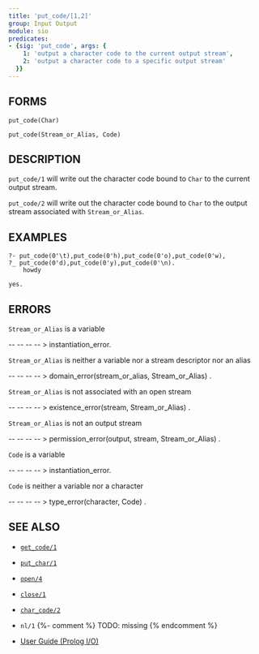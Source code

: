 ```yaml
---
title: 'put_code/[1,2]'
group: Input Output
module: sio
predicates:
- {sig: 'put_code', args: {
    1: 'output a character code to the current output stream',
    2: 'output a character code to a specific output stream'
  }}
---
```


## FORMS
```
put_code(Char)

put_code(Stream_or_Alias, Code)
```
## DESCRIPTION

`put_code/1` will write out the character code bound to `Char` to the current output stream.

`put_code/2` will write out the character code bound to `Char` to the output stream associated with `Stream_or_Alias`.


## EXAMPLES
```
?- put_code(0'\t),put_code(0'h),put_code(0'o),put_code(0'w),
?_ put_code(0'd),put_code(0'y),put_code(0'\n).
	howdy

yes.
```
## ERRORS

`Stream_or_Alias` is a variable

-- -- -- -- &gt; instantiation_error.

`Stream_or_Alias` is neither a variable nor a stream descriptor nor an alias

-- -- -- -- &gt; domain_error(stream_or_alias, Stream_or_Alias) .

`Stream_or_Alias` is not associated with an open stream

-- -- -- -- &gt; existence_error(stream, Stream_or_Alias) .

`Stream_or_Alias` is not an output stream

-- -- -- -- &gt; permission_error(output, stream, Stream_or_Alias) .

`Code` is a variable

-- -- -- -- &gt; instantiation_error.

`Code` is neither a variable nor a character

-- -- -- -- &gt; type_error(character, Code) .


## SEE ALSO

- [`get_code/1`](get_code.html)
- [`put_char/1`](put_char.html)
- [`open/4`](open.html)
- [`close/1`](close.html)
- [`char_code/2`](char_code.html)
- `nl/1` {%- comment %} TODO: missing {% endcomment %}

- [User Guide (Prolog I/O)](../guide/10-Prolog-I-O.html)
